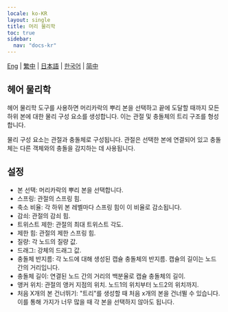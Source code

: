 ```yaml
---
locale: ko-KR
layout: single
title: 머리 물리학
toc: true
sidebar:
  nav: "docs-kr"
---
```

[Eng](/dancexr/features/xps_hair) | [繁中](/tw/dancexr/features/xps_hair) | [日本語](/jp/dancexr/features/xps_hair) | [한국어](/kr/dancexr/features/xps_hair) | [简中](/zh/dancexr/features/xps_hair)

## 헤어 물리학

헤어 물리학 도구를 사용하면 머리카락의 뿌리 본을 선택하고 끝에 도달할 때까지 모든 하위 본에 대한 물리 구성 요소를 생성합니다. 이는 관절 및 충돌체의 트리 구조를 형성합니다.

물리 구성 요소는 관절과 충돌체로 구성됩니다. 관절은 선택한 본에 연결되어 있고 충돌체는 다른 객체와의 충돌을 감지하는 데 사용됩니다.


## 설정
* 본 선택: 머리카락의 뿌리 본을 선택합니다.
* 스프링: 관절의 스프링 힘.
* 축소 비율: 각 하위 본 레벨마다 스프링 힘이 이 비율로 감소됩니다.
* 감쇠: 관절의 감쇠 힘.
* 트위스트 제한: 관절의 최대 트위스트 각도.
* 제한 힘: 관절의 제한 스프링 힘.
* 질량: 각 노드의 질량 값.
* 드래그: 강체의 드래그 값.
* 충돌체 반지름: 각 노드에 대해 생성된 캡슐 충돌체의 반지름. 캡슐의 길이는 노드 간의 거리입니다.
* 충돌체 길이: 연결된 노드 간의 거리의 백분율로 캡슐 충돌체의 길이.
* 앵커 위치: 관절의 앵커 지점의 위치. 노드1의 위치부터 노드2의 위치까지.
* 처음 X개의 본 건너뛰기: "트리"를 생성할 때 처음 x개의 본을 건너뛸 수 있습니다. 이를 통해 가지가 너무 많을 때 각 본을 선택하지 않아도 됩니다.